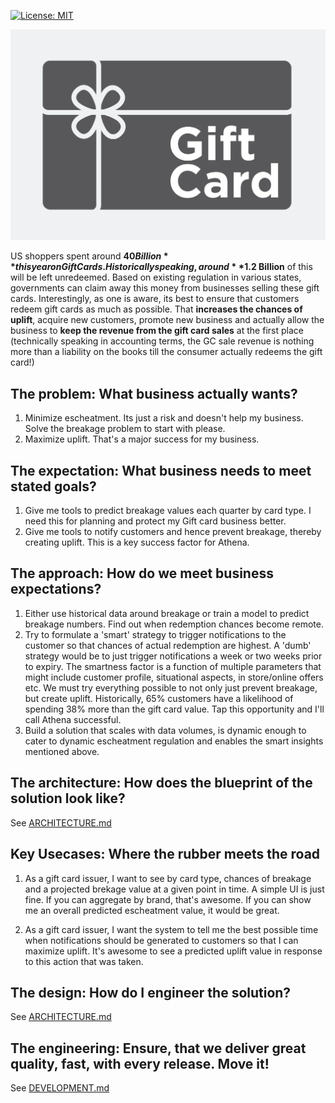 [![License: MIT](https://img.shields.io/badge/License-MIT-yellow.svg)](https://opensource.org/licenses/MIT)

<img src="athena.png" width="1020" alt="Athena" />

US shoppers spent around **$40 Billion** this year on Gift Cards. Historically speaking, around **$1.2 Billion** of this will
be left unredeemed. Based on existing regulation in various states, governments can claim away this money from 
businesses selling these gift cards. Interestingly, as one is aware, its best to ensure that customers redeem gift cards 
as much as possible. That **increases the chances of uplift**, acquire new customers, promote new business and actually allow
the business to **keep the revenue from the gift card sales** at the first place (technically speaking in accounting terms, 
the GC sale revenue is nothing more than a liability on the books till the consumer actually redeems the gift card!)

## The problem: What business actually wants?

1. Minimize escheatment. Its just a risk and doesn't help my business. Solve the breakage problem to start with please.
2. Maximize uplift. That's a major success for my business.

## The expectation: What business needs to meet stated goals?

1. Give me tools to predict breakage values each quarter by card type. I need this for planning and protect my Gift card business better. 
2. Give me tools to notify customers and hence prevent breakage, thereby creating uplift. This is a key success factor for Athena.

## The approach: How do we meet business expectations?

1. Either use historical data around breakage or train a model to predict breakage numbers. Find out when redemption
chances become remote. 
2. Try to formulate a 'smart' strategy to trigger notifications to the customer so that chances of actual redemption
are highest. A 'dumb' strategy would be to just trigger notifications a week or two weeks prior to expiry. The smartness
factor is a function of multiple parameters that might include customer profile, situational aspects, in store/online
 offers etc. We must try everything possible to not only just prevent breakage, but create uplift. Historically,
 65% customers have a likelihood of spending 38% more than the gift card value. Tap this opportunity and I'll call Athena
 successful.
3. Build a solution that scales with data volumes, is dynamic enough to cater to dynamic escheatment regulation and enables
the smart insights mentioned above.
 
## The architecture: How does the blueprint of the solution look like?

See [ARCHITECTURE.md](ARCHITECTURE.md)

## Key Usecases: Where the rubber meets the road

1. As a gift card issuer, I want to see by card type, chances of breakage and a projected brekage value at a given point
in time. A simple UI is just fine. If you can aggregate by brand, that's awesome. If you can show me an overall predicted
escheatment value, it would be great.

2. As a gift card issuer, I want the system to tell me the best possible time when notifications should be generated to
customers so that I can maximize uplift. It's awesome to see a predicted uplift value in response to this action that
was taken.

## The design: How do I engineer the solution?

See [ARCHITECTURE.md](ARCHITECTURE.md)

## The engineering: Ensure, that we deliver great quality, fast, with every release. Move it!

See [DEVELOPMENT.md](DEVELOPMENT.md)